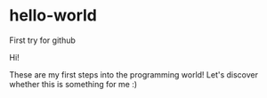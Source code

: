 # hello-world
First try for github

Hi! 

These are my first steps into the programming world! Let's discover whether this is something for me :) 
